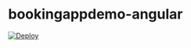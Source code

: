 bookingappdemo-angular
======================

[![Deploy](https://www.herokucdn.com/deploy/button.png)](https://heroku.com/deploy)
